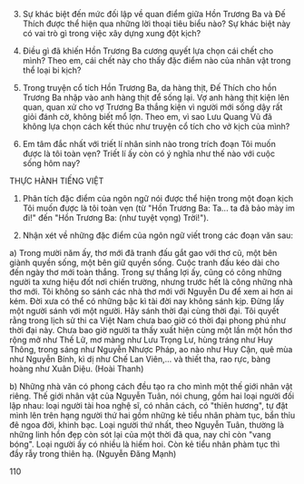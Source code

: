 3. Sự khác biệt đến mức đối lập về quan điểm giữa Hồn Trương Ba và Đế Thích được thể hiện qua những lời thoại tiêu biểu nào? Sự khác biệt này có vai trò gì trong việc xây dựng xung đột kịch?

4. Điều gì đã khiến Hồn Trương Ba cương quyết lựa chọn cái chết cho mình? Theo em, cái chết này cho thấy đặc điểm nào của nhân vật trong thể loại bi kịch?

5. Trong truyện cổ tích Hồn Trương Ba, da hàng thịt, Đế Thích cho hồn Trương Ba nhập vào anh hàng thịt để sống lại. Vợ anh hàng thịt kiện lên quan, quan xử cho vợ Trương Ba thắng kiện vì người mới sống dậy rất giỏi đánh cờ, không biết mổ lợn. Theo em, vì sao Lưu Quang Vũ đã không lựa chọn cách kết thúc như truyện cổ tích cho vở kịch của mình?

6. Em tâm đắc nhất với triết lí nhân sinh nào trong trích đoạn Tôi muốn được là tôi toàn vẹn? Triết lí ấy còn có ý nghĩa như thế nào với cuộc sống hôm nay?

THỰC HÀNH TIẾNG VIỆT

1. Phân tích đặc điểm của ngôn ngữ nói được thể hiện trong một đoạn kịch Tôi muốn được là tôi toàn vẹn (từ "Hồn Trương Ba: Ta... ta đã bảo mày im đi!" đến "Hồn Trương Ba: (như tuyệt vọng) Trời!").

2. Nhận xét về những đặc điểm của ngôn ngữ viết trong các đoạn văn sau:

a) Trong mười năm ấy, thơ mới đã tranh đấu gắt gao với thơ cũ, một bên giành quyền sống, một bên giữ quyền sống. Cuộc tranh đấu kéo dài cho đến ngày thơ mới toàn thắng. Trong sự thắng lợi ấy, cũng có công những người ta xưng hiệu đốt nơi chiến trường, nhưng trước hết là công những nhà thơ mới. Tôi không so sánh các nhà thơ mới với Nguyễn Du để xem ai hơn ai kém. Đời xưa có thể có những bậc kì tài đời nay không sánh kịp. Đừng lấy một người sánh với một người. Hãy sánh thời đại cùng thời đại. Tôi quyết rằng trong lịch sử thi ca Việt Nam chưa bao giờ có thời đại phong phú như thời đại này. Chưa bao giờ người ta thấy xuất hiện cùng một lần một hồn thơ rộng mở như Thế Lữ, mơ màng như Lưu Trọng Lư, hùng tráng như Huy Thông, trong sáng như Nguyễn Nhược Pháp, ao nào như Huy Cận, quê mùa như Nguyễn Bính, kì dị như Chế Lan Viên,... và thiết tha, rao rực, bàng hoàng như Xuân Diệu. (Hoài Thanh)

b) Những nhà văn có phong cách đều tạo ra cho mình một thế giới nhân vật riêng. Thế giới nhân vật của Nguyễn Tuân, nói chung, gồm hai loại người đối lập nhau: loại người tài hoa nghệ sĩ, có nhân cách, có "thiên hương", tự đặt mình lên trên hạng người thứ hai gồm những kẻ tiểu nhân phàm tục, bẩn thỉu đê ngoa đời, khinh bạc. Loại người thứ nhất, theo Nguyễn Tuân, thường là những linh hồn đẹp còn sót lại của một thời đã qua, nay chỉ còn "vang bóng". Loại người ấy có nhiều là hiếm hoi. Còn kẻ tiểu nhân phàm tục thì đầy rẫy trong thiên hạ. (Nguyễn Đăng Mạnh)

110